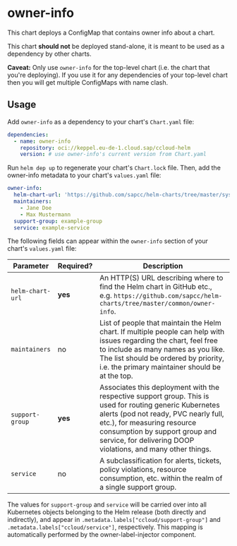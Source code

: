 # owner-info

This chart deploys a ConfigMap that contains owner info about a chart.

This chart **should not** be deployed stand-alone, it is meant to be used as a dependency
by other charts.

**Caveat:** Only use `owner-info` for the top-level chart (i.e. the chart that you're
deploying). If you use it for any dependencies of your top-level chart then you will get
multiple ConfigMaps with name clash.

## Usage

Add `owner-info` as a dependency to your chart's `Chart.yaml` file:

```yaml
dependencies:
  - name: owner-info
    repository: oci://keppel.eu-de-1.cloud.sap/ccloud-helm
    version: # use owner-info's current version from Chart.yaml
```

Run `helm dep up` to regenerate your chart's `Chart.lock` file. Then, add the owner-info metadata to your chart's `values.yaml` file:

```yaml
owner-info:
  helm-chart-url: 'https://github.com/sapcc/helm-charts/tree/master/system/example'
  maintainers:
    - Jane Doe
    - Max Mustermann
  support-group: example-group
  service: example-service
```

The following fields can appear within the `owner-info` section of your chart's `values.yaml` file:

| Parameter | Required? | Description |
| --------- | --------- | ----------- |
| `helm-chart-url` | **yes** | An HTTP(S) URL describing where to find the Helm chart in GitHub etc., e.g. `https://github.com/sapcc/helm-charts/tree/master/common/owner-info`. |
| `maintainers` | no | List of people that maintain the Helm chart. If multiple people can help with issues regarding the chart, feel free to include as many names as you like. The list should be ordered by priority, i.e. the primary maintainer should be at the top. |
| `support-group` | **yes** | Associates this deployment with the respective support group. This is used for routing generic Kubernetes alerts (pod not ready, PVC nearly full, etc.), for measuring resource consumption by support group and service, for delivering DOOP violations, and many other things. |
| `service` | no | A subclassification for alerts, tickets, policy violations, resource consumption, etc. within the realm of a single support group. |

The values for `support-group` and `service` will be carried over into all Kubernetes objects belonging to the Helm release (both directly and indirectly), and appear in `.metadata.labels["ccloud/support-group"]` and `.metadata.labels["ccloud/service"]`, respectively. This mapping is automatically performed by the owner-label-injector component.
